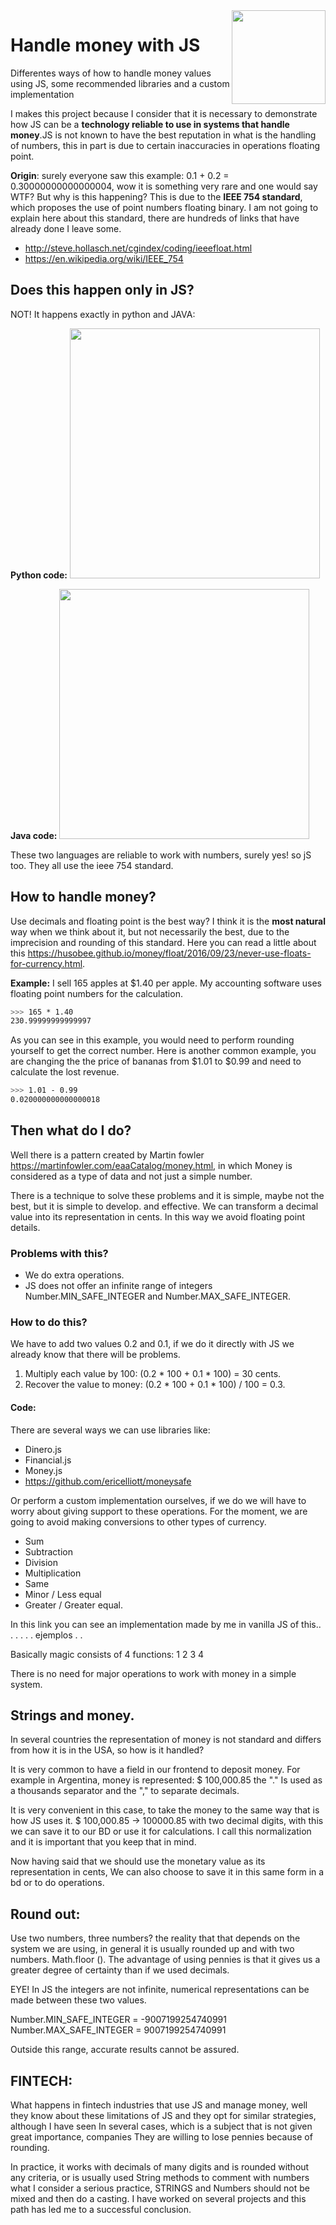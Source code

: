 <img src="https://github.com/damiancipolat/handle_money_in_js/blob/master/doc/js-logo.png?raw=true" width="150px" align="right" />

# Handle money with JS
Differentes ways of how to handle money values using JS, some recommended libraries and a custom implementation

I makes this project because I consider that it is necessary to demonstrate how JS 
can be a **technology reliable to use in systems that handle money**.JS is not known to have the best reputation
in what is the handling of numbers, this in part is due to certain inaccuracies in operations
floating point.

**Origin**: surely everyone saw this example: 0.1 + 0.2 = 0.30000000000000004, wow it is something very rare and one would say
WTF? But why is this happening? This is due to the **IEEE 754 standard**, which proposes the use of point numbers
floating binary. I am not going to explain here about this standard, there are hundreds of links that have already
done I leave some.

- http://steve.hollasch.net/cgindex/coding/ieeefloat.html
- https://en.wikipedia.org/wiki/IEEE_754

## Does this happen only in JS? 
NOT! It happens exactly in python and JAVA:

**Python code:**
<img src="https://github.com/damiancipolat/handle_money_in_js/blob/master/doc/python.png?raw=true" width="400px"/>

**Java code:**
<img src="https://github.com/damiancipolat/handle_money_in_js/blob/master/doc/java.png?raw=true" width="400px"/>

These two languages ​​are reliable to work with numbers, surely yes! so jS too. They all use the ieee 754 standard.

## How to handle money?
Use decimals and floating point is the best way? I think it is the **most natural** way when we think about it, but
not necessarily the best, due to the imprecision and rounding of this standard. Here you can read a little about
this https://husobee.github.io/money/float/2016/09/23/never-use-floats-for-currency.html.

**Example:**
I sell 165 apples at $1.40 per apple. My accounting software uses floating point numbers for the calculation.

```sh
>>> 165 * 1.40
230.99999999999997
```

As you can see in this example, you would need to perform rounding yourself to get the correct number. Here is another common example, you are changing the the price of bananas from $1.01 to $0.99 and need to calculate the lost revenue.

```sh
>>> 1.01 - 0.99
0.020000000000000018
```

## Then what do I do?
Well there is a pattern created by Martin fowler https://martinfowler.com/eaaCatalog/money.html, in which
Money is considered as a type of data and not just a simple number.

There is a technique to solve these problems and it is simple, maybe not the best, but it is simple to develop.
and effective. We can transform a decimal value into its representation in cents. In this way we avoid
floating point details.

### Problems with this?
- We do extra operations.
- JS does not offer an infinite range of integers Number.MIN_SAFE_INTEGER and Number.MAX_SAFE_INTEGER.

### How to do this?
We have to add two values ​​0.2 and 0.1, if we do it directly with JS we already know that there will be problems.

1) Multiply each value by 100: (0.2 * 100 + 0.1 * 100) = 30 cents.
2) Recover the value to money: (0.2 * 100 + 0.1 * 100) / 100 = 0.3.

#### Code:
There are several ways we can use libraries like:
- Dinero.js
- Financial.js
- Money.js
- https://github.com/ericelliott/moneysafe

Or perform a custom implementation ourselves, if we do we will have to worry about giving support
to these operations. For the moment, we are going to avoid making conversions to other types of currency.

- Sum
- Subtraction
- Division
- Multiplication
- Same
- Minor / Less equal
- Greater / Greater equal.

In this link you can see an implementation made by me in vanilla JS of this..
.
.
.
.
. 
ejemplos
.
.

Basically magic consists of 4 functions:
1
2
3
4

There is no need for major operations to work with money in a simple system.


## Strings and money.
In several countries the representation of money is not standard and differs from how it is in the USA, so how is it handled?

It is very common to have a field in our frontend to deposit money. For example in Argentina, money is represented:
$ 100,000.85 the "." Is used as a thousands separator and the "," to separate decimals.

It is very convenient in this case, to take the money to the same way that is how JS uses it.
$ 100,000.85 -> 100000.85 with two decimal digits, with this we can save it to our BD or use it
for calculations. I call this normalization and it is important that you keep that in mind.

Now having said that we should use the monetary value as its representation in cents,
We can also choose to save it in this same form in a bd or to do operations.

## Round out:
Use two numbers, three numbers? the reality that that depends on the system we are using,
in general it is usually rounded up and with two numbers. Math.floor (). The advantage of using pennies is that it gives us a
greater degree of certainty than if we used decimals.

EYE! In JS the integers are not infinite, numerical representations can be made between these two values.

Number.MIN_SAFE_INTEGER = -9007199254740991
Number.MAX_SAFE_INTEGER = 9007199254740991

Outside this range, accurate results cannot be assured.

## FINTECH:
What happens in fintech industries that use JS and manage money,
well they know about these limitations of JS and they opt for similar strategies, although I have seen
In several cases, which is a subject that is not given great importance, companies
They are willing to lose pennies because of rounding.

In practice, it works with decimals of many digits and is rounded without any criteria, or is usually used
String methods to comment with numbers what I consider a serious practice, STRINGS and Numbers should not be mixed
and then do a casting. I have worked on several projects and this path has led me to a successful conclusion.
